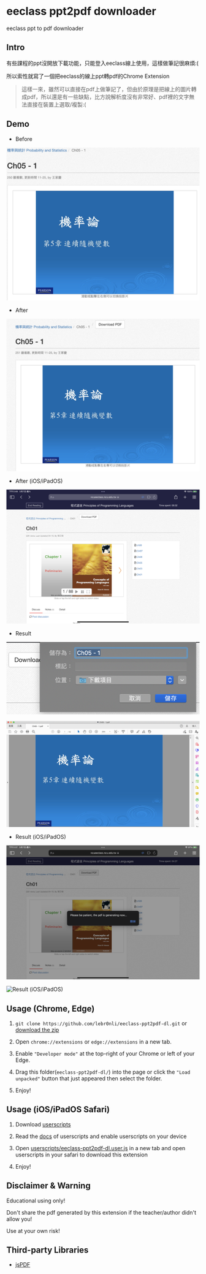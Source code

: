 # eeclass ppt2pdf downloader

eeclass ppt to pdf downloader

## Intro

有些課程的ppt沒開放下載功能，只能登入eeclass線上使用，這樣做筆記很麻煩:(

所以索性就寫了一個把eeclass的線上ppt轉pdf的Chrome Extension

> 這樣一來，雖然可以直接在pdf上做筆記了，但由於原理是把線上的圖片轉成pdf，所以還是有一些缺點，比方說解析度沒有非常好、pdf裡的文字無法直接在裝置上選取/複製:(

## Demo

- Before

![Before](/demo/Before.png)

- After

![After](/demo/After1.png)

- After (iOS/iPadOS)

![After (iOS/iPadOS)](/demo/After2.png)

- Result

![Result](/demo/Result1.png)

![Result](/demo/Result2.png)

- Result (iOS/iPadOS)

![Result (iOS/iPadOS)](/demo/Result3.png)

![Result (iOS/iPadOS)](/demo/Result4.png)

## Usage (Chrome, Edge)

1. `git clone https://github.com/lebr0nli/eeclass-ppt2pdf-dl.git` or [download the zip](https://github.com/lebr0nli/eeclass-ppt2pdf-dl/archive/refs/heads/main.zip)

2. Open `chrome://extensions` or `edge://extensions` in a new tab.

3. Enable `"Developer mode"` at the top-right of your Chrome or left of your Edge.

4. Drag this folder(`eeclass-ppt2pdf-dl/`) into the page or click the `"Load unpacked"` button that just appeared then select the folder.

5. Enjoy!

## Usage (iOS/iPadOS Safari)

1. Download [userscripts](https://apps.apple.com/us/app/userscripts/id1463298887)

2. Read the [docs](https://github.com/quoid/userscripts#userscripts-safari) of userscripts and enable userscripts on your device

3. Open [userscripts/eeclass-ppt2pdf-dl.user.js](https://raw.githubusercontent.com/lebr0nli/eeclass-ppt2pdf-dl/main/userscripts/eeclass-ppt2pdf-dl.user.js) in a new tab and open userscripts in your safari to download this extension

4. Enjoy!

## Disclaimer & Warning

Educational using only!

Don't share the pdf generated by this extension if the teacher/author didn't allow you!

Use at your own risk!

## Third-party Libraries

- [jsPDF](https://github.com/parallax/jsPDF)
